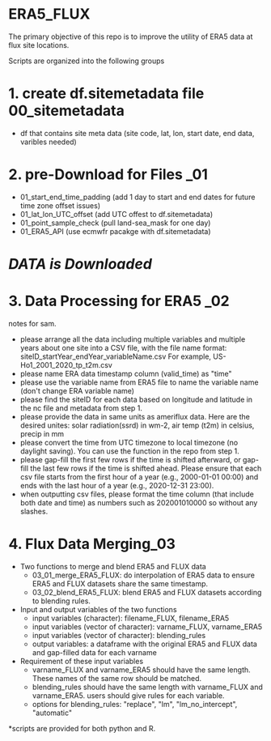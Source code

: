 # ERA5_FLUX

The primary objective of this repo is to improve the utility of ERA5 data at flux site locations. 

Scripts are organized into the following groups
# 1. create df.sitemetadata file 00_sitemetadata
- df that contains site meta data (site code, lat, lon, start date, end data, varibles needed)
# 2. pre-Download for Files _01
- 01_start_end_time_padding (add 1 day to start and end dates for future time zone offset issues)
- 01_lat_lon_UTC_offset (add UTC offest to df.sitemetadata)
- 01_point_sample_check (pull land-sea_mask for one day)
- 01_ERA5_API (use ecmwfr pacakge with df.sitemetadata)
  
# ***DATA is Downloaded***

# 3. Data Processing for ERA5 _02
 notes for sam. 
- please arrange all the data including multiple variables and multiple years about one site into a CSV file, with the file name format: siteID_startYear_endYear_variableName.csv For example, US-Ho1_2001_2020_tp_t2m.csv
- please name ERA data timestamp column (valid_time) as "time"
- please use the variable name from ERA5 file to name the variable name (don't change ERA variable name)
- please find the siteID for each data based on longitude and latitude in the nc file and metadata from step 1. 
- please provide the data in same units as ameriflux data. Here are the desired unites: solar radiation(ssrd) in wm-2, air temp (t2m) in celsius, precip in mm
- please convert the time from UTC timezone to local timezone (no daylight saving). You can use the function in the repo from step 1. 
- please gap-fill the first few rows if the time is shifted afterward, or gap-fill the last few rows if the time is shifted ahead. Please ensure that each csv file starts from the first hour of a year (e.g., 2000-01-01 00:00) and ends with the last hour of a year (e.g., 2020-12-31 23:00). 
- when outputting csv files, please format the time column (that include both date and time) as numbers such as 202001010000  so without any slashes. 

# 4. Flux Data Merging_03
- Two functions to merge and blend ERA5 and FLUX data
  - 03_01_merge_ERA5_FLUX: do interpolation of ERA5 data to ensure ERA5 and FLUX datasets share the same timestamp.  
  - 03_02_blend_ERA5_FLUX: blend ERA5 and FLUX datasets according to blending rules.
- Input and output variables of the two functions
  - input variables (character): filename_FLUX, filename_ERA5
  - input variables (vector of character): varname_FLUX, varname_ERA5
  - input variables (vector of character): blending_rules
  - output variables: a dataframe with the original ERA5 and FLUX data and gap-filled data for each varname
- Requirement of these input variables
  - varname_FLUX and varname_ERA5 should have the same length. These names of the same row should be matched.
  - blending_rules should have the same length with varname_FLUX and varname_ERA5. users should give rules for each variable.
  - options for blending_rules: "replace", "lm", "lm_no_intercept", "automatic"

*scripts are provided for both python and R.

